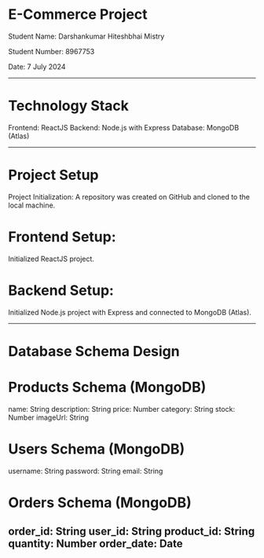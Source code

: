# **E-Commerce Project**

Student Name: Darshankumar Hiteshbhai Mistry

Student Number: 8967753

Date: 7 July 2024 

------------------------------------------------------------------------------------
# Technology Stack

Frontend: ReactJS </n>
Backend: Node.js with Express</n>
Database: MongoDB (Atlas)</n>

-------------------------------------------------------------------------------------

# Project Setup
Project Initialization:
A repository was created on GitHub and cloned to the local machine.

# Frontend Setup:
Initialized ReactJS project.

# Backend Setup:
Initialized Node.js project with Express and connected to MongoDB (Atlas).

-------------------------------------------------------------------------------------
# Database Schema Design

# Products Schema (MongoDB)
name: String
description: String
price: Number
category: String
stock: Number
imageUrl: String

# Users Schema (MongoDB)
username: String
password: String
email: String

# Orders Schema (MongoDB)
order_id: String
user_id: String
product_id: String
quantity: Number
order_date: Date
-------------------------------------------------------------------------------------
